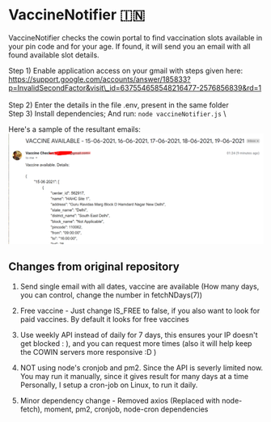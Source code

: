 # VaccineNotifier  🇮🇳
VaccineNotifier checks the cowin portal to find vaccination slots available in your pin code and for your age. If found, it will send you an email with all found available slot details.

Step 1) Enable application access on your gmail with steps given here:
https://support.google.com/accounts/answer/185833?p=InvalidSecondFactor&visit\_id=637554658548216477-2576856839&rd=1  
\
Step 2) Enter the details in the file .env, present in the same folder
\
Step 3) Install dependencies; And run: `node vaccineNotifier.js`
\

Here's a sample of the resultant emails:
![image info](./sampleEmail.png)

## Changes from original repository

1. Send single email with all dates, vaccine are available (How many days, you can control, change the number in fetchNDays(7))

2. Free vaccine - Just change IS\_FREE to false, if you also want to look for paid vaccines. By default it looks for free vaccines

3. Use weekly API instead of daily for 7 days, this ensures your IP doesn't get blocked : ), and you can request more times (also it will help keep the COWIN servers more responsive :D )

4. NOT using node's cronjob and pm2. Since the API is severly limited now.
   You may run it manually, since it gives result for many days at a time
   Personally, I setup a cron-job on Linux, to run it daily.

5. Minor dependency change - Removed axios (Replaced with node-fetch), moment, pm2, cronjob, node-cron dependencies

